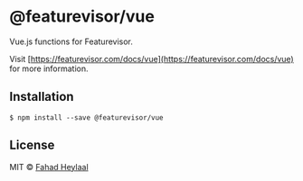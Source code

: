 # @featurevisor/vue <!-- omit in toc -->

Vue.js functions for Featurevisor.

Visit [https://featurevisor.com/docs/vue](https://featurevisor.com/docs/vue) for more information.

## Installation

```
$ npm install --save @featurevisor/vue
```

## License <!-- omit in toc -->

MIT © [Fahad Heylaal](https://fahad19.com)
